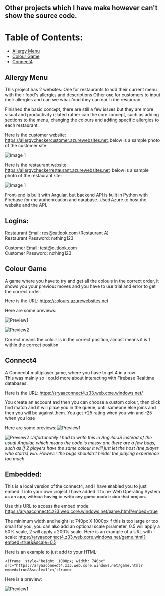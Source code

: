 ## Other projects which I have make however can't show the source code.


# Table of Contents:
- [Allergy Menu](#Allergy-Menu)
- [Colour Game](#Colour-Game)
- [Connect4](#Connect4)



## Allergy Menu
This project has 2 websites:
One for restaurants to add their current menu with their food's allergies and descriptions
Other one for customers to input their allergies and can see what food they can eat in the restaurant

Finished the basic concept, there are still a few issues but they are more visual and productivity related rather can the core concept, such as adding sections to the menu, changing the colours and adding specific allergies to each restaurant.

Here is the customer website: https://allergycheckercustomer.azurewebsites.net, below is a sample photo of the customer site:

![Image 1](https://github.com/AryaaSk/Other-Projects/blob/main/Previews/Allergy_Checker_Customer_1.png?raw=true)

Here is the restaurant website: https://allergycheckerrestaurant.azurewebsites.net, below is a sample photo of the restaurant site:

![Image 1](https://github.com/AryaaSk/Other-Projects/blob/main/Previews/Allergy_Checker_Restaurant_1.png?raw=true)

Front-end is built with Angular, but backend API is built in Python with Firebase for the authentication and database. Used Azure to host the website and the API.

## Logins:

Restaurant Email: res@outlook.com (Restaurant A)\
Restaurant Password: nothing123

Customer Email: test@outlook.com\
Customer Password: nothing123


## Colour Game
A game where you have to try and get all the colours in the correct order, it shows you your previous moves and you have to use trial and error to get the correct order.

Here is the URL: https://colours.azurewebsites.net

Here are some previews:

![Preview1](https://github.com/AryaaSk/Other-Projects/blob/main/Previews/colourGame1.png?raw=true)

![Preview2](https://github.com/AryaaSk/Other-Projects/blob/main/Previews/colourGame2.png?raw=true)

Correct means the colour is in the correct position, almost means it is 1 within the correct position

## Connect4
A Connect4 multiplayer game, where you have to get 4 in a row\
This was mainly so I could more about interacting with Firebase Realtime databases.

Here is the URL: https://aryaaconnect4.z33.web.core.windows.net/

You create an account and then you can choose a custom colour, then click find match and it will place you in the queue, until someone else joins and then you will be against them. You get +25 rating when you win and -25 when you lose

Here are some previews:
![Preview1](https://github.com/AryaaSk/Other-Projects/blob/main/Previews/connect41.png?raw=true)

![Preview2](https://github.com/AryaaSk/Other-Projects/blob/main/Previews/connect43.png?raw=true)
*Unfortunately I had to write this in AngularJS instead of the usual Angular, which means the code is messy and there are a few bugs, such as if 2 players have the same colour it will just let the host (the player who starts) win. However the bugs shouldn't hinder the playing experience too much*

## Embedded:
This is a local version of the connect4, and I have enabled you to just embed it into your own project
I have added it to my Web Operating System as an app, without having to write any game code inside that project.

Use this URL to access the embed mode: https://aryaaconnect4.z33.web.core.windows.net/game.html?embed=true

The minimum width and height is: 740px X 1000px
If this is too large or too small for you, you can also add an optional scale parameter, 0.5 will apply a 50% scale, 2 will apply a 200% scale.
Here is an example of a URL with scale: https://aryaaconnect4.z33.web.core.windows.net/game.html?embed=true&&scale=0.5

Here is an example to just add to your HTML:
```
<iframe  style="height: 1000px; width: 740px" src="https://aryaaconnect4.z33.web.core.windows.net/game.html?embed=true&&scale=1"></iframe>
```

Here is a preview:

![Preview1](https://github.com/AryaaSk/Other-Projects/blob/main/Previews/conenct4.png?raw=true)

